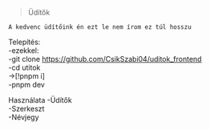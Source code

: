 >Üdítők

`A kedvenc üdítőink én ezt le nem írom ez túl hosszu`

Telepítés: <br>
   -ezekkel: <br>
     -git clone https://github.com/CsikSzabi04/uditok_frontend <br>
     -cd utitok <br>
     ->[!pnpm i]<br>
     -pnpm dev <br>

Használata
  -Üdítők<br>
  -Szerkeszt<br>
  -Névjegy<br>
